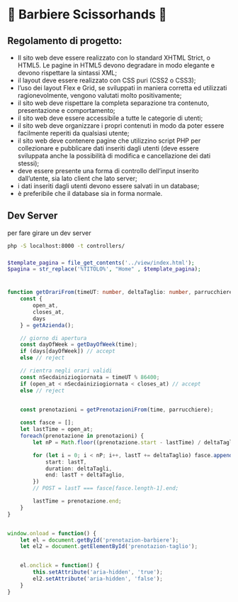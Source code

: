 # 💈 Barbiere Scissorhands 💈

## Regolamento di progetto:
- Il sito web deve essere realizzato con lo standard XHTML Strict, o HTML5. Le pagine in HTML5 devono degradare in modo elegante e devono rispettare la sintassi XML;
- il layout deve essere realizzato con CSS puri (CSS2 o CSS3);
- l’uso dei layout Flex e Grid, se sviluppati in maniera corretta ed utilizzati ragionevolmente, vengono valutati molto positivamente;
- il sito web deve rispettare la completa separazione tra contenuto, presentazione e comportamento;
- il sito web deve essere accessibile a tutte le categorie di utenti;
- il sito web deve organizzare i propri contenuti in modo da poter essere facilmente reperiti da qualsiasi utente;
- il sito web deve contenere pagine che utilizzino script PHP per collezionare e pubblicare dati inseriti dagli utenti (deve essere sviluppata anche la possibilità di modifica e cancellazione dei dati stessi);
- deve essere presente una forma di controllo dell’input inserito dall’utente, sia lato client che lato server;
- i dati inseriti dagli utenti devono essere salvati in un database;
- è preferibile che il database sia in forma normale.

## Dev Server

per fare girare un dev server
```bash
php -S localhost:8000 -t controllers/
```

###

```php
$template_pagina = file_get_contents('../view/index.html');
$pagina = str_replace('%TITOLO%', "Home" , $template_pagina);

```

###


```typescript

function getOrariFrom(timeUT: number, deltaTaglio: number, parrucchiere: idparruchiere) {
    const { 
        open_at,
        closes_at,
        days 
    } = getAzienda();

    // giorno di apertura
    const dayOfWeek = getDayOfWeek(time);
    if (days[dayOfWeek]) // accept
    else // reject

    // rientra negli orari validi
    const nSecdainiziogiornata = timeUT % 86400;
    if (open_at < nSecdainiziogiornata < closes_at) // accept
    else // reject

    
    const prenotazioni = getPrenotazioniFrom(time, parrucchiere);

    const fasce = [];
    let lastTime = open_at;
    foreach(prenotazione in prenotazioni) {
        let nP = Math.floor((prenotazione.start - lastTime) / deltaTaglio)

        for (let i = 0; i < nP; i++, lastT += deltaTaglio) fasce.append({
            start: lastT,
            duration: deltaTagli,
            end: lastT + deltaTaglio,
        })
        // POST = lastT === fasce[fasce.length-1].end;

        lastTime = prenotazione.end;
    }
}

```


```javascript

window.onload = function() {
    let el = document.getById('prenotazion-barbiere');
    let el2 = document.getElementById('prenotazion-taglio');


    el.onclick = function() {
        this.setAttribute('aria-hidden', 'true');
        el2.setAttribute('aria-hidden', 'false');
    }
}

```
